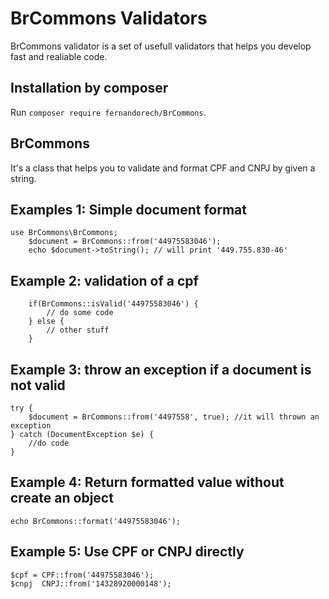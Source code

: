 # BrCommons Validators

BrCommons validator is a set of usefull validators that helps you develop fast and realiable code.

## Installation by composer
Run `composer require fernandorech/BrCommons`.

## BrCommons
It's a class that helps you to validate and format CPF and CNPJ by given a string.

## Examples 1: Simple document format
    use BrCommons\BrCommons;
        $document = BrCommons::from('44975583046');
        echo $document->toString(); // will print '449.755.830-46'

 ## Example 2: validation of a cpf
        if(BrCommons::isValid('44975583046') {
            // do some code
        } else {
            // other stuff
        }
## Example 3: throw an exception if a document is not valid
    try {
        $document = BrCommons::from('4497558', true); //it will thrown an exception
    } catch (DocumentException $e) {
        //do code
    }

## Example 4: Return formatted value without create an object
    echo BrCommons::format('44975583046');

## Example 5: Use CPF or CNPJ directly
    $cpf = CPF::from('44975583046');
    $cnpj  CNPJ::from('14328920000148');